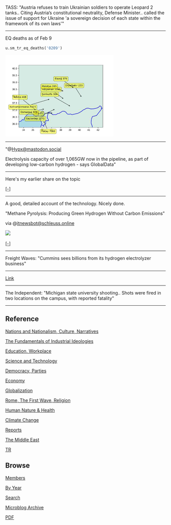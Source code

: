
TASS: "Austria refuses to train Ukrainian soldiers to operate Leopard
2 tanks.. Citing Austria’s constitutional neutrality, Defense
Minister.. called the issue of support for Ukraine 'a sovereign
decision of each state within the framework of its own laws'"

---

EQ deaths as of Feb 9

```python
u.sm_tr_eq_deaths('0209')
```

<img width='340' src='mbl/2023/treq2.jpg'/>

---

"@Hypx@mastodon.social

Electrolysis capacity of over 1,065GW now in the pipeline, as part of
developing low-carbon hydrogen - says GlobalData"

---

Here's my earlier share on the topic

[[-]](https://youtu.be/JGe8R0N20ps?t=413)

---

A good, detailed account of the technology. Nicely done.

"Methane Pyrolysis: Producing Green Hydrogen Without Carbon Emissions"

via @itnewsbot@schleuss.online

<img width='340' src='https://hackaday.com/wp-content/uploads/2023/02/Methane.jpg?w=800'/>

[[-]](https://hackaday.com/2023/02/13/methane-pyrolysis-producing-green-hydrogen-without-carbon-emissions/)

---

Freight Waves: "Cummins sees billions from its hydrogen electrolyzer
business"

---

[Link](mbl/2023/moreufos.jpg)

---

The Independent: "Michigan state university shooting.. Shots were
fired in two locations on the campus, with reported fatality"

---

## Reference

[Nations and Nationalism, Culture, Narratives](2013/02/nations-and-nationalism.html)

[The Fundamentals of Industrial Ideologies](2011/04/fundamentals-of-industrial-ideologies.html)

[Education, Workplace](2017/09/education-workplace.html)

[Science and Technology](2018/09/science-technology.html)

[Democracy, Parties](2016/11/democracy.html)

[Economy](2018/05/economy.html)

[Globalization](2018/09/globalization.html)

[Rome, The First Wave, Religion](2017/12/rome.html)

[Human Nature & Health](2020/07/human-nature.html)

[Climate Change](2018/12/climate.html)

[Reports](2019/05/reports.html)

[The Middle East](2019/07/middleeast.html)

[TR](../tr)

## Browse

[Members](2022/08/members.html)

[By Year](years.html)

[Search](search.html)

[Microblog Archive](mbl/index.html)

[PDF](https://drive.google.com/uc?export=view&id=1FSi-1MnqXVq_PVTEXzzflwN8-7h92N_R)
